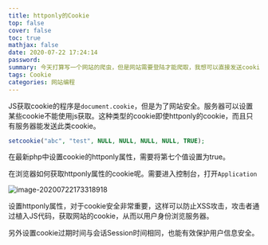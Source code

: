 ```yaml
---
title: httponly的Cookie
top: false
cover: false
toc: true
mathjax: false
date: 2020-07-22 17:24:14
password:
summary: 今天打算写一个网站的爬虫，但是网站需要登陆才能爬取，我想可以直接发送cookie而跳过登陆，但是在浏览器端使用JS指令获取cookie时，居然是空。然后查阅资料后，了解了cookie还存在一种httponly形式的cookie。
tags: Cookie
categories: 网站编程
---
```






JS获取cookie的程序是`document.cookie`，但是为了网站安全。服务器可以设置某些cookie不能使用js获取。这种类型的cookie即使httponly的cookie，而且只有服务器能发送此类cookie。

```php
setcookie("abc", "test", NULL, NULL, NULL, NULL, TRUE); 
```

在最新php中设置cookie的httponly属性，需要将第七个值设置为true。

在浏览器如何获取httponly属性的cookie呢。需要进入控制台，打开`Application`

![image-20200722173318918](https://i.loli.net/2020/07/22/rxhTneIsZE1cJzq.png)

设置httponly属性，对于cookie安全非常重要，这样可以防止XSS攻击，攻击者通过植入JS代码，获取网站的cookie，从而以用户身份浏览服务器。

另外设置cookie过期时间与会话Session时间相同，也能有效保护用户信息安全。